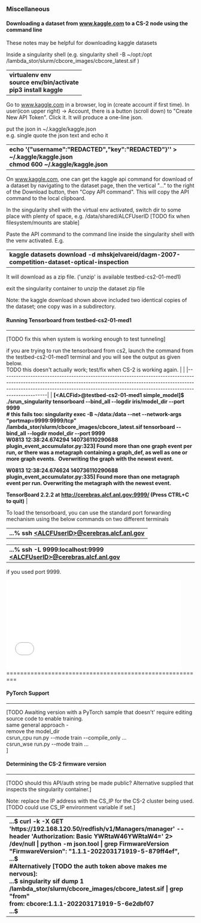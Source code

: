 ### Miscellaneous



#### Downloading a dataset from www.kaggle.com to a CS-2 node using the command line

These notes may be helpful for downloading kaggle datasets

Inside a singularity shell (e.g. singularity shell -B ~/opt:/opt /lambda_stor/slurm/cbcore_images/cbcore_latest.sif )

<table>
<tbody>
<tr class="odd">
<td>
<strong>
virtualenv env<br>
source env/bin/activate</br>
pip3 install kaggle</br>
</strong>
</td>
</tr>
</tbody>
</table>


Go to www.kaggle.com in a browser, log in (create account if first time). In user(icon upper right) -&gt; Account, there is a button (scroll down) to "Create New API Token". Click it. It will produce a one-line json.

put the json in ~/.kaggle/kaggle.json</br>
e.g. single quote the json text and echo it</br>
<table>
<tbody>
<tr class="odd">
<td>
<strong>
echo '{"username":"REDACTED","key":"REDACTED"}'' &gt; ~/.kaggle/kaggle.json</br>
chmod 600 ~/.kaggle/kaggle.json
</strong>
</td>
</tr>
</tbody>
</table>

On www.kaggle.com, one can get the kaggle api command for download of a dataset by navigating to the dataset page, then the vertical "..." to the right of the Download button, then "Copy API command". This will copy the API command to the local clipboard.

In the singularity shell with the virtual env activated, switch dir to some place with plenty of space, e.g. /data/shared/ALCFUserID [TODO fix when filesystem/mounts are stable]

Paste the API command to the command line inside the singularity shell with the venv activated. E.g.<br>
<table>
<tbody>
<tr class="odd">
<td>
<strong>
kaggle datasets download -d mhskjelvareid/dagm-2007-competition-dataset-optical-inspection
</strong>
</td>
</tr>
</tbody>
</table>


It will download as a zip file. ('unzip' is available testbed-cs2-01-med1)

exit the singularity container to unzip the dataset zip file

Note: the kaggle download shown above included two identical copies of the dataset; one copy was in a subdirectory.

#### Running Tensorboard from testbed-cs2-01-med1
--------------------------------

[TODO fix this when system is working enough to test tunneling]

if you are trying to run the tensorboard from cs2, launch the command from the testbed-cs2-01-med1 terminal and you will see the output as given below.<br/>
TODO this doesn't actually work; test/fix when CS-2 is working again. 
|                                                                                                                                                                                                                                                             |
|-------------------------------------------------------------------------------------------------------------------------------------------------------------------------------------------------------------------------------------------------------------|
| **\[&lt;ALCFid&gt;@testbed-cs2-01-med1 simple\_model\]$ ./srun\_singularity tensorboard --bind\_all --logdir iris/model\_dir --port 9999**<br/>
**# this fails too: singularity exec -B ~/data:/data --net --network-args "portmap=9999:9999/tcp" /lambda_stor/slurm/cbcore_images/cbcore_latest.sif  tensorboard --bind\_all --logdir model\_dir --port 9999**<br/>
 **W0813 12:38:24.674294 140736110290688 plugin\_event\_accumulator.py:323\] Found more than one graph event per run, or there was a metagraph containing a graph\_def, as well as one or more graph events.  Overwriting the graph with the newest event.**  
                                                                                                                                                                                                                                                              
 **W0813 12:38:24.674624 140736110290688 plugin\_event\_accumulator.py:335\] Found more than one metagraph event per run. Overwriting the metagraph with the newest event.**                                                                                  
                                                                                                                                                                                                                                                              
 **TensorBoard 2.2.2 at <http://cerebras.alcf.anl.gov:9999/> (Press CTRL+C to quit)**                                                                                                                                                                         |

To load the tensorboard, you can use the standard port forwarding mechanism using the below commands on two different terminals

|                                                                                                                                                                                               |
|-----------------------------------------------------------------------------------------------------------------------------------------------------------------------------------------------|
| **...% ssh [&lt;ALCFUserID&gt;@cerebras.alcf.anl.gov](cerebras.alcf.anl.gov)** |

|                                                                                                                                                                                                                                                            |
|------------------------------------------------------------------------------------------------------------------------------------------------------------------------------------------------------------------------------------------------------------|
| **...% ssh -L 9999:localhost:9999 [&lt;ALCFUserID&gt;](ALCFUserID)[@cerebras.alcf.anl.gov](cerebras.alcf.anl.gov)** |

if you used port 9999. 


<embed src="media/image1.tmp" width="468" height="239" />
=========================================================

#### PyTorch Support
--------------------

[TODO 
Awaiting version with a PyTorch sample that doesn't' require editing source code to enable training.<br/>
same general approach -<br />
remove the model_dir<br />
csrun_cpu run.py --mode train --compile_only ...<br />
csrun_wse run.py --mode train ... <br />]

#### Determining the CS-2 firmware version
-------------------------------------------


[TODO should this API/auth string be made public? Alternative supplied that inspects the singularity container.]

Note: replace the IP address with the CS_IP for the CS-2 cluster being used.<br>
[TODO could use CS_IP environment variable if set.]
<table>
<tbody>
<tr class="odd">
<td>
<strong>
...$ curl -k -X GET 'https://192.168.120.50/redfish/v1/Managers/manager' --header 'Authorization: Basic YWRtaW46YWRtaW4=' 2> /dev/null  | python -m json.tool | grep FirmwareVersion<br>
"FirmwareVersion": "1.1.1-202203171919-5-879ff4ef",<br>
...$ <br>
#Alternatively [TODO the auth token above makes me nervous]:<br>
...$ singularity sif dump 1 /lambda_stor/slurm/cbcore_images/cbcore_latest.sif | grep "from"<br>
from: cbcore:1.1.1-202203171919-5-6e2dbf07<br>
...$ <br>
</strong>
</td>
</tr>
</tbody>
</table>


